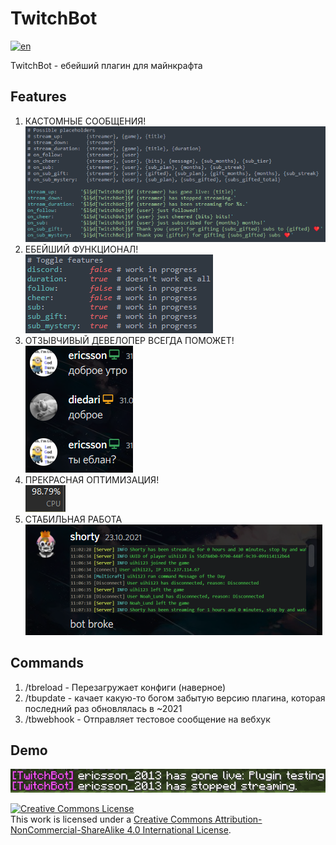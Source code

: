 # TwitchBot
[![en](https://img.shields.io/badge/lang-en-yellow.svg)](https://github.com/erxson/TwitchBot/blob/master/README.md)
<p>TwitchBot - ебейший плагин для майнкрафта</p>

<h2>Features</h2>

<ol>
  <li>КАСТОМНЫЕ СООБЩЕНИЯ!<br>
    <img src="assets/messages.png" alt="custom messages"></li>
  <li>ЕБЕЙШИЙ ФУНКЦИОНАЛ!<br>
    <img src="assets/config.png" alt="functionality"></li>
  <li>ОТЗЫВЧИВЫЙ ДЕВЕЛОПЕР ВСЕГДА ПОМОЖЕТ!<br>
    <img src="assets/support.png" alt="developer support"></li>
  <li>ПРЕКРАСНАЯ ОПТИМИЗАЦИЯ!<br>
    <img src="assets/optimization.png" alt="optimization"></li>
  <li>СТАБИЛЬНАЯ РАБОТА<br>
    <img src="assets/feedback.png" alt="feedback"></li>
</ol>

<h2>Commands</h2>

<ol>
  <li>/tbreload - Перезагружает конфиги (наверное)</li>
  <li>/tbupdate - качает какую-то богом забытую версию плагина, которая последний раз обновлялась в ~2021</li>
  <li>/tbwebhook - Отправляет тестовое сообщение на вебхук</li>
</ol>

<h2>Demo</h2>

<img src="assets/demo.png" alt="demo">


<a rel="license" href="http://creativecommons.org/licenses/by-nc-sa/4.0/"><img alt="Creative Commons License" style="border-width:0" src="https://i.creativecommons.org/l/by-nc-sa/4.0/88x31.png" /></a><br />This work is licensed under a <a rel="license" href="http://creativecommons.org/licenses/by-nc-sa/4.0/">Creative Commons Attribution-NonCommercial-ShareAlike 4.0 International License</a>. 
